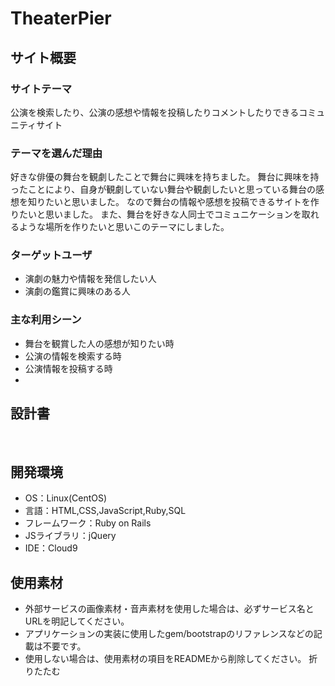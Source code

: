 # TheaterPier
<!-- サイト名 -->


## サイト概要
### サイトテーマ
<!--何を『目的』とし、どのような『分類』なのかを簡潔に書く-->
​公演を検索したり、公演の感想や情報を投稿したりコメントしたりできるコミュニティサイト
### テーマを選んだ理由
<!--なぜこのようなテーマにしたかを説明する-->
​好きな俳優の舞台を観劇したことで舞台に興味を持ちました。
舞台に興味を持ったことにより、自身が観劇していない舞台や観劇したいと思っている舞台の感想を知りたいと思いました。
なので舞台の情報や感想を投稿できるサイトを作りたいと思いました。
また、舞台を好きな人同士でコミュニケーションを取れるような場所を作りたいと思いこのテーマにしました。
### ターゲットユーザ
<!--誰に使ってもらうかを具体的に記載する-->
- 演劇の魅力や情報を発信したい人
- 演劇の鑑賞に興味のある人
### 主な利用シーン
<!--どのような時に使うのかの状況を記載すること-->
- 舞台を観賞した人の感想が知りたい時
- 公演の情報を検索する時
- 公演情報を投稿する時
- 
## 設計書
<!--テーマを設定・提出する時点では不要です-->
​
## 開発環境
- OS：Linux(CentOS)
- 言語：HTML,CSS,JavaScript,Ruby,SQL
- フレームワーク：Ruby on Rails
- JSライブラリ：jQuery
- IDE：Cloud9
​
## 使用素材
- 外部サービスの画像素材・音声素材を使用した場合は、必ずサービス名とURLを明記してください。
- アプリケーションの実装に使用したgem/bootstrapのリファレンスなどの記載は不要です。
- 使用しない場合は、使用素材の項目をREADMEから削除してください。
折りたたむ